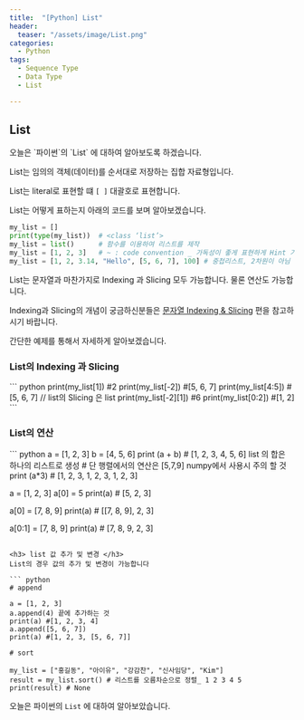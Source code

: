 ```yaml
---
title:  "[Python] List"
header:
  teaser: "/assets/image/List.png"
categories: 
  - Python
tags:
  - Sequence Type
  - Data Type
  - List

---
```

<h2>List</h2>
오늘은 `파이썬`의 `List` 에 대하여 알아보도록 하겠습니다.

List는 임의의 객체(데이터)를 순서대로 저장하는 집합 자료형입니다.

List는 literal로 표현할 떄 `[ ]` 대괄호로 표현합니다.

List는 어떻게 표하는지 아래의 코드를 보며 알아보겠습니다.

``` python
my_list = []
print(type(my_list))  # <class ‘list’>
my_list = list()      # 함수를 이용하여 리스트를 제작
my_list = [1, 2, 3]   # ~ : code convention _ 가독성이 좋게 표현하게 Hint 기능 제공
my_list = [1, 2, 3.14, "Hello", [5, 6, 7], 100] # 중첩리스트, 2차원이 아님

```

List는 문자열과 마찬가지로 Indexing 과 Slicing 모두 가능합니다. 물론 연산도 가능합니다.

Indexing과 Slicing의 개념이 궁금하신분들은 [문자열 Indexing & Slicing](/python/Idexing-Slicing/) 편을 참고하시기 바랍니다.

간단한 예제를 통해서 자세하게 알아보겠습니다. 

<h3>List의 Indexing 과 Slicing </h3>
``` python
print(my_list[1]) #2
print(my_list[-2]) #[5, 6, 7]
print(my_list[4:5]) #[5, 6, 7] // list의 Slicing 은 list
print(my_list[-2][1]) #6
print(my_list[0:2]) #[1, 2]
```

<h3>List의 연산</h3>
``` python
a = [1, 2, 3]
b = [4, 5, 6]
print (a + b) # [1, 2, 3, 4, 5, 6] list 의 합은 하나의 리스트로 생성
# 단 행렬에서의 연산은 [5,7,9] numpy에서 사용시 주의 할 것
print (a*3) # [1, 2, 3, 1, 2, 3, 1, 2, 3]

a = [1, 2, 3]
a[0] = 5
print(a) # [5, 2, 3]

a[0] = [7, 8, 9]
print(a) # [[7, 8, 9], 2, 3]

a[0:1] = [7, 8, 9]
print(a) # [7, 8, 9, 2, 3]
```

<h3> list 값 추가 및 변경 </h3>
List의 경우 값의 추가 및 변경이 가능합니다

``` python
# append 

a = [1, 2, 3]
a.append(4) 끝에 추가하는 것
print(a) #[1, 2, 3, 4]
a.append([5, 6, 7])
print(a) #[1, 2, 3, [5, 6, 7]]

# sort 

my_list = ["홍길동", "아이유", "강감찬", "신사임당", "Kim"]
result = my_list.sort() # 리스트를 오름차순으로 정렬_ 1 2 3 4 5
print(result) # None

```


오늘은 파이썬의 `List` 에 대하여 알아보았습니다.